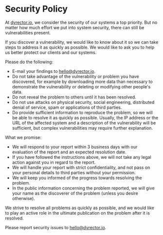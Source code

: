 # Security Policy

At [dyrector.io](https://dyrector.io/), we consider the security of our systems a top priority. But no matter how much effort we put into system security, there can still be vulnerabilities present.

If you discover a vulnerability, we would like to know about it so we can take steps to address it as quickly as possible. We would like to ask you to help us better protect our clients and our systems.

Please do the following:

-   E-mail your findings to [hello@dyrector.io](mailto:hello@dyrector.io).
-   Do not take advantage of the vulnerability or problem you have discovered, for example by downloading more data than necessary to demonstrate the vulnerability or deleting or modifying other people's data.
-   Do not reveal the problem to others until it has been resolved.
-   Do not use attacks on physical security, social engineering, distributed denial of service, spam or applications of third parties.
-   Do provide sufficient information to reproduce the problem, so we will be able to resolve it as quickly as possible. Usually, the IP address or the URL of the affected system and a description of the vulnerability will be sufficient, but complex vulnerabilities may require further explanation.

What we promise:

-   We will respond to your report within 3 business days with our evaluation of the report and an expected resolution date.
-   If you have followed the instructions above, we will not take any legal action against you in regard to the report.
-   We will handle your report with strict confidentiality, and not pass on your personal details to third parties without your permission.
-   We will keep you informed of the progress towards resolving the problem.
-   In the public information concerning the problem reported, we will give your name as the discoverer of the problem (unless you desire otherwise).

We strive to resolve all problems as quickly as possible, and we would like to play an active role in the ultimate publication on the problem after it is resolved.

Please report security issues to [hello@dyrector.io](mailto:hello@dyrector.io).

